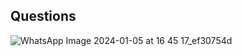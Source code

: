 ## Questions
![WhatsApp Image 2024-01-05 at 16 45 17_ef30754d](https://github.com/Md-Nadim-Mir/CSE4141-Computer-Pheripherals-Interfacing-Lab-/assets/137599044/5a90601d-01f1-4cbc-9d16-ea362099604f)
